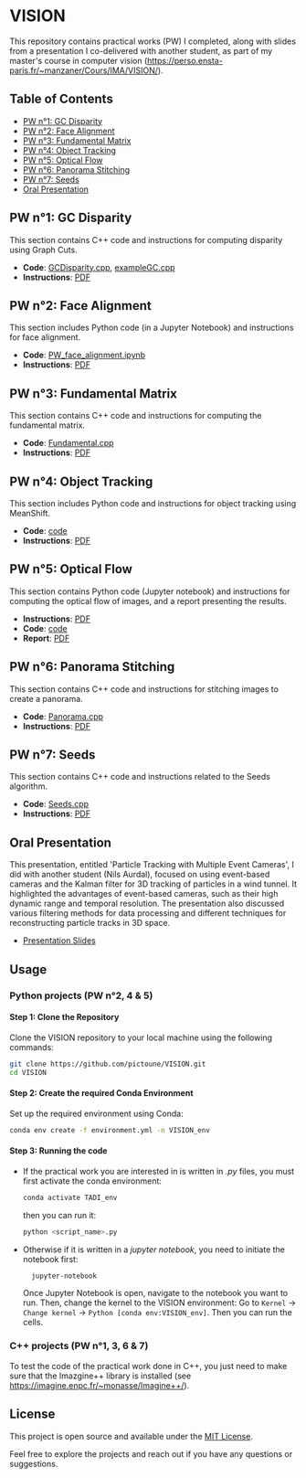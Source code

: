 # VISION

This repository contains practical works (PW) I completed, along with slides from a presentation I co-delivered with another student, as part of my master's course in computer vision (https://perso.ensta-paris.fr/~manzaner/Cours/IMA/VISION/).
## Table of Contents
- [PW n°1: GC Disparity](#pw-n1-gc-disparity)
- [PW n°2: Face Alignment](#pw-n2-face-alignment)
- [PW n°3: Fundamental Matrix](#pw-n3-fundamental-matrix)
- [PW n°4: Object Tracking](#pw-n4-object-tracking)
- [PW n°5: Optical Flow](#pw-n5-optical-flow)
- [PW n°6: Panorama Stitching](#pw-n6-panorama-stitching)
- [PW n°7: Seeds](#pw-n7-seeds)
- [Oral Presentation](#oral-presentation)

## PW n°1: GC Disparity
This section contains C++ code and instructions for computing disparity using Graph Cuts.
- **Code**: [GCDisparity.cpp](PW_GCDisparity/GCDisparity.cpp), [exampleGC.cpp](PW_GCDisparity/exampleGC.cpp)
- **Instructions**: [PDF](PW_GCDisparity/instructions_PW_GCDisparity.pdf)

## PW n°2: Face Alignment
This section includes Python code (in a Jupyter Notebook) and instructions for face alignment.
- **Code**: [PW_face_alignment.ipynb](PW_face_alignment/PW_face_alignment.ipynb)
- **Instructions**: [PDF](PW_face_alignment/instructions_PW_face_alignment.pdf)

## PW n°3: Fundamental Matrix
This section contains C++ code and instructions for computing the fundamental matrix.
- **Code**: [Fundamental.cpp](PW_fundamental/Fundamental.cpp)
- **Instructions**: [PDF](PW_fundamental/instructions_PW_fundamental.pdf)

## PW n°4: Object Tracking
This section includes Python code and instructions for object tracking using MeanShift.
- **Code**: [code](PW_object_tracking/code)
- **Instructions**: [PDF](PW_object_tracking/instructions_PW_tracking.pdf)

## PW n°5: Optical Flow
This section contains Python code (Jupyter notebook) and instructions for computing the optical flow of images, and a report presenting the results.
- **Instructions**: [PDF](https://github.com/pictoune/VISION/blob/main/PW_optical_flow/instructions_PW_optical_flow.pdf)
- **Code**: [code](https://github.com/pictoune/VISION/tree/main/PW_optical_flow/code)
- **Report**: [PDF](https://github.com/pictoune/VISION/blob/main/PW_optical_flow/report_PW_optical_flow.pdf)

## PW n°6: Panorama Stitching
This section contains C++ code and instructions for stitching images to create a panorama.
- **Code**: [Panorama.cpp](PW_panorama/Panorama.cpp)
- **Instructions**: [PDF](PW_panorama/instructions_PW_panorama.pdf)

## PW n°7: Seeds
This section contains C++ code and instructions related to the Seeds algorithm.
- **Code**: [Seeds.cpp](PW_seeds/Seeds.cpp)
- **Instructions**: [PDF](PW_seeds/instructions_PW_seeds.pdf)

## Oral Presentation
This presentation, entitled 'Particle Tracking with Multiple Event Cameras', I did with another student (Nils Aurdal), focused on using event-based cameras and the Kalman filter for 3D tracking of particles in a wind tunnel. It highlighted the advantages of event-based cameras, such as their high dynamic range and temporal resolution. The presentation also discussed various filtering methods for data processing and different techniques for reconstructing particle tracks in 3D space.
- [Presentation Slides](presentation_slides.pdf)

## Usage 
### Python projects (PW n°2, 4 & 5)
#### Step 1: Clone the Repository
Clone the VISION repository to your local machine using the following commands:
```bash
git clone https://github.com/pictoune/VISION.git
cd VISION
```
#### Step 2: Create the required Conda Environment
Set up the required environment using Conda:
  ```bash
  conda env create -f environment.yml -n VISION_env
  ```
#### Step 3: Running the code
- If the practical work you are interested in is written in *.py* files, you must first activate the conda environment: 
  ```bash
  conda activate TADI_env
  ```
  then you can run it:
  ```bash
  python <script_name>.py
  ```
- Otherwise if it is written in a *jupyter notebook*, you need to initiate the notebook first:
  ```bash
    jupyter-notebook
  ```
  Once Jupyter Notebook is open, navigate to the notebook you want to run. Then, change the kernel to the VISION environment:
  Go to `Kernel` -> `Change kernel` -> `Python [conda env:VISION_env]`.
  Then you can run the cells.
### C++ projects (PW n°1, 3, 6 & 7)
To test the code of the practical work done in C++, you just need to make sure that the Imazgine++ library is installed (see https://imagine.enpc.fr/~monasse/Imagine++/).

## License
This project is open source and available under the [MIT License](LICENSE).

Feel free to explore the projects and reach out if you have any questions or suggestions.
